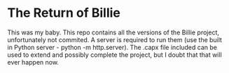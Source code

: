 The Return of Billie
=====================
This was my baby. This repo contains all the versions of the Billie project, unfortunately not commited.
A server is required to run them (use the built in Python server - python -m http.server). The .capx file included can be used to extend and possibly complete the 
project, but I doubt that that will ever happen now.

